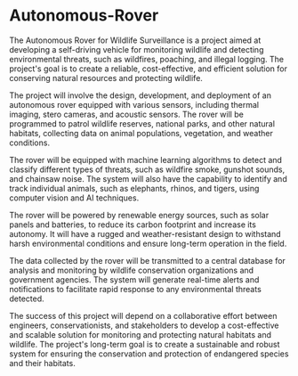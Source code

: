 # Autonomous-Rover

The Autonomous Rover for Wildlife Surveillance is a project aimed at developing a self-driving vehicle for monitoring wildlife and detecting environmental threats, such as wildfires, poaching, and illegal logging. The project's goal is to create a reliable, cost-effective, and efficient solution for conserving natural resources and protecting wildlife.

The project will involve the design, development, and deployment of an autonomous rover equipped with various sensors, including thermal imaging, stero cameras, and acoustic sensors. The rover will be programmed to patrol wildlife reserves, national parks, and other natural habitats, collecting data on animal populations, vegetation, and weather conditions.

The rover will be equipped with machine learning algorithms to detect and classify different types of threats, such as wildfire smoke, gunshot sounds, and chainsaw noise. The system will also have the capability to identify and track individual animals, such as elephants, rhinos, and tigers, using computer vision and AI techniques.

The rover will be powered by renewable energy sources, such as solar panels and batteries, to reduce its carbon footprint and increase its autonomy. It will have a rugged and weather-resistant design to withstand harsh environmental conditions and ensure long-term operation in the field.

The data collected by the rover will be transmitted to a central database for analysis and monitoring by wildlife conservation organizations and government agencies. The system will generate real-time alerts and notifications to facilitate rapid response to any environmental threats detected.

The success of this project will depend on a collaborative effort between engineers, conservationists, and stakeholders to develop a cost-effective and scalable solution for monitoring and protecting natural habitats and wildlife. The project's long-term goal is to create a sustainable and robust system for ensuring the conservation and protection of endangered species and their habitats.
